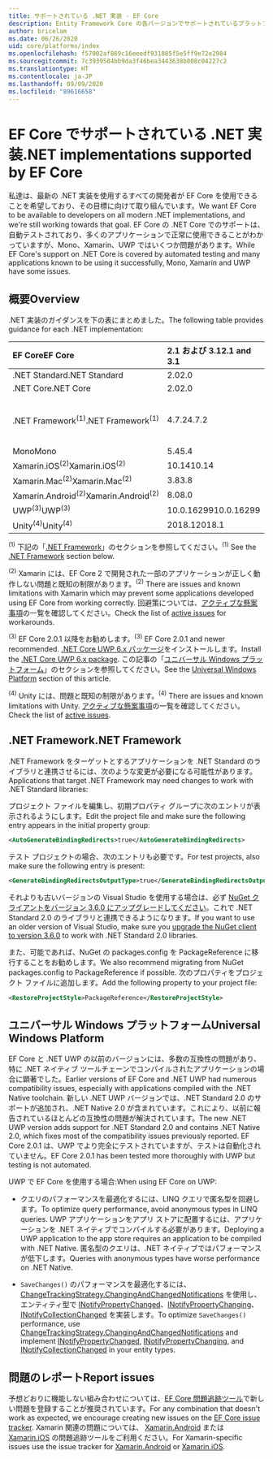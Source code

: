 ```yaml
---
title: サポートされている .NET 実装 - EF Core
description: Entity Framework Core の各バージョンでサポートされているプラットフォームに関する情報
author: bricelam
ms.date: 06/26/2020
uid: core/platforms/index
ms.openlocfilehash: f57002af869c16eeedf931085f5e5ff9e72e2984
ms.sourcegitcommit: 7c3939504bb9da3f46bea3443638b808c04227c2
ms.translationtype: HT
ms.contentlocale: ja-JP
ms.lasthandoff: 09/09/2020
ms.locfileid: "89616658"
---
```

# <a name="net-implementations-supported-by-ef-core"></a><span data-ttu-id="e8cf1-103">EF Core でサポートされている .NET 実装</span><span class="sxs-lookup"><span data-stu-id="e8cf1-103">.NET implementations supported by EF Core</span></span>

<span data-ttu-id="e8cf1-104">私達は、最新の .NET 実装を使用するすべての開発者が EF Core を使用できることを希望しており、その目標に向けて取り組んでいます。</span><span class="sxs-lookup"><span data-stu-id="e8cf1-104">We want EF Core to be available to developers on all modern .NET implementations, and we're still working towards that goal.</span></span> <span data-ttu-id="e8cf1-105">EF Core の .NET Core でのサポートは、自動テストされており、多くのアプリケーションで正常に使用できることがわかっていますが、Mono、Xamarin、UWP ではいくつか問題があります。</span><span class="sxs-lookup"><span data-stu-id="e8cf1-105">While EF Core's support on .NET Core is covered by automated testing and many applications known to be using it successfully, Mono, Xamarin and UWP have some issues.</span></span>

## <a name="overview"></a><span data-ttu-id="e8cf1-106">概要</span><span class="sxs-lookup"><span data-stu-id="e8cf1-106">Overview</span></span>

<span data-ttu-id="e8cf1-107">.NET 実装のガイダンスを下の表にまとめました。</span><span class="sxs-lookup"><span data-stu-id="e8cf1-107">The following table provides guidance for each .NET implementation:</span></span>

| <span data-ttu-id="e8cf1-108">EF Core</span><span class="sxs-lookup"><span data-stu-id="e8cf1-108">EF Core</span></span>                       | <span data-ttu-id="e8cf1-109">2.1 および 3.1</span><span class="sxs-lookup"><span data-stu-id="e8cf1-109">2.1 and 3.1</span></span> | <span data-ttu-id="e8cf1-110">5.0</span><span class="sxs-lookup"><span data-stu-id="e8cf1-110">5.0</span></span>             |
|:------------------------------|:------------|:----------------|
| <span data-ttu-id="e8cf1-111">.NET Standard</span><span class="sxs-lookup"><span data-stu-id="e8cf1-111">.NET Standard</span></span>                 | <span data-ttu-id="e8cf1-112">2.0</span><span class="sxs-lookup"><span data-stu-id="e8cf1-112">2.0</span></span>         | <span data-ttu-id="e8cf1-113">2.1</span><span class="sxs-lookup"><span data-stu-id="e8cf1-113">2.1</span></span>             |
| <span data-ttu-id="e8cf1-114">.NET Core</span><span class="sxs-lookup"><span data-stu-id="e8cf1-114">.NET Core</span></span>                     | <span data-ttu-id="e8cf1-115">2.0</span><span class="sxs-lookup"><span data-stu-id="e8cf1-115">2.0</span></span>         | <span data-ttu-id="e8cf1-116">3.0</span><span class="sxs-lookup"><span data-stu-id="e8cf1-116">3.0</span></span>             |
| <span data-ttu-id="e8cf1-117">.NET Framework<sup>(1)</sup></span><span class="sxs-lookup"><span data-stu-id="e8cf1-117">.NET Framework<sup>(1)</sup></span></span>  | <span data-ttu-id="e8cf1-118">4.7.2</span><span class="sxs-lookup"><span data-stu-id="e8cf1-118">4.7.2</span></span>       | <span data-ttu-id="e8cf1-119">(サポートされていません)</span><span class="sxs-lookup"><span data-stu-id="e8cf1-119">(not supported)</span></span> |
| <span data-ttu-id="e8cf1-120">Mono</span><span class="sxs-lookup"><span data-stu-id="e8cf1-120">Mono</span></span>                          | <span data-ttu-id="e8cf1-121">5.4</span><span class="sxs-lookup"><span data-stu-id="e8cf1-121">5.4</span></span>         | <span data-ttu-id="e8cf1-122">6.4</span><span class="sxs-lookup"><span data-stu-id="e8cf1-122">6.4</span></span>             |
| <span data-ttu-id="e8cf1-123">Xamarin.iOS<sup>(2)</sup></span><span class="sxs-lookup"><span data-stu-id="e8cf1-123">Xamarin.iOS<sup>(2)</sup></span></span>     | <span data-ttu-id="e8cf1-124">10.14</span><span class="sxs-lookup"><span data-stu-id="e8cf1-124">10.14</span></span>       | <span data-ttu-id="e8cf1-125">12.16</span><span class="sxs-lookup"><span data-stu-id="e8cf1-125">12.16</span></span>           |
| <span data-ttu-id="e8cf1-126">Xamarin.Mac<sup>(2)</sup></span><span class="sxs-lookup"><span data-stu-id="e8cf1-126">Xamarin.Mac<sup>(2)</sup></span></span>     | <span data-ttu-id="e8cf1-127">3.8</span><span class="sxs-lookup"><span data-stu-id="e8cf1-127">3.8</span></span>         | <span data-ttu-id="e8cf1-128">5.16</span><span class="sxs-lookup"><span data-stu-id="e8cf1-128">5.16</span></span>            |
| <span data-ttu-id="e8cf1-129">Xamarin.Android<sup>(2)</sup></span><span class="sxs-lookup"><span data-stu-id="e8cf1-129">Xamarin.Android<sup>(2)</sup></span></span> | <span data-ttu-id="e8cf1-130">8.0</span><span class="sxs-lookup"><span data-stu-id="e8cf1-130">8.0</span></span>         | <span data-ttu-id="e8cf1-131">10.0</span><span class="sxs-lookup"><span data-stu-id="e8cf1-131">10.0</span></span>            |
| <span data-ttu-id="e8cf1-132">UWP<sup>(3)</sup></span><span class="sxs-lookup"><span data-stu-id="e8cf1-132">UWP<sup>(3)</sup></span></span>             | <span data-ttu-id="e8cf1-133">10.0.16299</span><span class="sxs-lookup"><span data-stu-id="e8cf1-133">10.0.16299</span></span>  | <span data-ttu-id="e8cf1-134">TBD</span><span class="sxs-lookup"><span data-stu-id="e8cf1-134">TBD</span></span>             |
| <span data-ttu-id="e8cf1-135">Unity<sup>(4)</sup></span><span class="sxs-lookup"><span data-stu-id="e8cf1-135">Unity<sup>(4)</sup></span></span>           | <span data-ttu-id="e8cf1-136">2018.1</span><span class="sxs-lookup"><span data-stu-id="e8cf1-136">2018.1</span></span>      | <span data-ttu-id="e8cf1-137">TBD</span><span class="sxs-lookup"><span data-stu-id="e8cf1-137">TBD</span></span>             |

<span data-ttu-id="e8cf1-138"><sup>(1)</sup> 下記の「[.NET Framework](#net-framework)」のセクションを参照してください。</span><span class="sxs-lookup"><span data-stu-id="e8cf1-138"><sup>(1)</sup> See the [.NET Framework](#net-framework) section below.</span></span>

<span data-ttu-id="e8cf1-139"><sup>(2)</sup> Xamarin には、EF Core 2 で開発された一部のアプリケーションが正しく動作しない問題と既知の制限があります。</span><span class="sxs-lookup"><span data-stu-id="e8cf1-139"><sup>(2)</sup> There are issues and known limitations with Xamarin which may prevent some applications developed using EF Core from working correctly.</span></span> <span data-ttu-id="e8cf1-140">回避策については、[アクティブな懸案事項](https://github.com/aspnet/entityframeworkCore/issues?q=is%3Aopen+is%3Aissue+label%3Aarea-xamarin)の一覧を確認してください。</span><span class="sxs-lookup"><span data-stu-id="e8cf1-140">Check the list of [active issues](https://github.com/aspnet/entityframeworkCore/issues?q=is%3Aopen+is%3Aissue+label%3Aarea-xamarin) for workarounds.</span></span>

<span data-ttu-id="e8cf1-141"><sup>(3)</sup> EF Core 2.0.1 以降をお勧めします。</span><span class="sxs-lookup"><span data-stu-id="e8cf1-141"><sup>(3)</sup> EF Core 2.0.1 and newer recommended.</span></span> <span data-ttu-id="e8cf1-142">[.NET Core UWP 6.x パッケージ](https://www.nuget.org/packages/Microsoft.NETCore.UniversalWindowsPlatform/)をインストールします。</span><span class="sxs-lookup"><span data-stu-id="e8cf1-142">Install the [.NET Core UWP 6.x package](https://www.nuget.org/packages/Microsoft.NETCore.UniversalWindowsPlatform/).</span></span> <span data-ttu-id="e8cf1-143">この記事の「[ユニバーサル Windows プラットフォーム](#universal-windows-platform)」のセクションを参照してください。</span><span class="sxs-lookup"><span data-stu-id="e8cf1-143">See the [Universal Windows Platform](#universal-windows-platform) section of this article.</span></span>

<span data-ttu-id="e8cf1-144"><sup>(4)</sup> Unity には、問題と既知の制限があります。</span><span class="sxs-lookup"><span data-stu-id="e8cf1-144"><sup>(4)</sup> There are issues and known limitations with Unity.</span></span> <span data-ttu-id="e8cf1-145">[アクティブな懸案事項](https://github.com/aspnet/entityframeworkCore/issues?q=is%3Aopen+is%3Aissue+label%3Aarea-unity)の一覧を確認してください。</span><span class="sxs-lookup"><span data-stu-id="e8cf1-145">Check the list of [active issues](https://github.com/aspnet/entityframeworkCore/issues?q=is%3Aopen+is%3Aissue+label%3Aarea-unity).</span></span>

## <a name="net-framework"></a><span data-ttu-id="e8cf1-146">.NET Framework</span><span class="sxs-lookup"><span data-stu-id="e8cf1-146">.NET Framework</span></span>

<span data-ttu-id="e8cf1-147">.NET Framework をターゲットとするアプリケーションを .NET Standard のライブラリと連携させるには、次のような変更が必要になる可能性があります。</span><span class="sxs-lookup"><span data-stu-id="e8cf1-147">Applications that target .NET Framework may need changes to work with .NET Standard libraries:</span></span>

<span data-ttu-id="e8cf1-148">プロジェクト ファイルを編集し、初期プロパティ グループに次のエントリが表示されるようにします。</span><span class="sxs-lookup"><span data-stu-id="e8cf1-148">Edit the project file and make sure the following entry appears in the initial property group:</span></span>

``` xml
<AutoGenerateBindingRedirects>true</AutoGenerateBindingRedirects>
```

<span data-ttu-id="e8cf1-149">テスト プロジェクトの場合、次のエントリも必要です。</span><span class="sxs-lookup"><span data-stu-id="e8cf1-149">For test projects, also make sure the following entry is present:</span></span>

``` xml
<GenerateBindingRedirectsOutputType>true</GenerateBindingRedirectsOutputType>
```

<span data-ttu-id="e8cf1-150">それよりも古いバージョンの Visual Studio を使用する場合は、必ず [NuGet クライアントをバージョン 3.6.0 にアップグレードしてください](https://www.nuget.org/downloads)。これで .NET Standard 2.0 のライブラリと連携できるようになります。</span><span class="sxs-lookup"><span data-stu-id="e8cf1-150">If you want to use an older version of Visual Studio, make sure you [upgrade the NuGet client to version 3.6.0](https://www.nuget.org/downloads) to work with .NET Standard 2.0 libraries.</span></span>

<span data-ttu-id="e8cf1-151">また、可能であれば、NuGet の packages.config を PackageReference に移行することをお勧めします。</span><span class="sxs-lookup"><span data-stu-id="e8cf1-151">We also recommend migrating from NuGet packages.config to PackageReference if possible.</span></span> <span data-ttu-id="e8cf1-152">次のプロパティをプロジェクト ファイルに追加します。</span><span class="sxs-lookup"><span data-stu-id="e8cf1-152">Add the following property to your project file:</span></span>

``` xml
<RestoreProjectStyle>PackageReference</RestoreProjectStyle>
```

## <a name="universal-windows-platform"></a><span data-ttu-id="e8cf1-153">ユニバーサル Windows プラットフォーム</span><span class="sxs-lookup"><span data-stu-id="e8cf1-153">Universal Windows Platform</span></span>

<span data-ttu-id="e8cf1-154">EF Core と .NET UWP の以前のバージョンには、多数の互換性の問題があり、特に .NET ネイティブ ツールチェーンでコンパイルされたアプリケーションの場合に顕著でした。</span><span class="sxs-lookup"><span data-stu-id="e8cf1-154">Earlier versions of EF Core and .NET UWP had numerous compatibility issues, especially with applications compiled with the .NET Native toolchain.</span></span> <span data-ttu-id="e8cf1-155">新しい .NET UWP バージョンでは、.NET Standard 2.0 のサポートが追加され、.NET Native 2.0 が含まれています。これにより、以前に報告されているほとんどの互換性の問題が解決されています。</span><span class="sxs-lookup"><span data-stu-id="e8cf1-155">The new .NET UWP version adds support for .NET Standard 2.0 and contains .NET Native 2.0, which fixes most of the compatibility issues previously reported.</span></span> <span data-ttu-id="e8cf1-156">EF Core 2.0.1 は、UWP でより完全にテストされていますが、テストは自動化されていません。</span><span class="sxs-lookup"><span data-stu-id="e8cf1-156">EF Core 2.0.1 has been tested more thoroughly with UWP but testing is not automated.</span></span>

<span data-ttu-id="e8cf1-157">UWP で EF Core を使用する場合:</span><span class="sxs-lookup"><span data-stu-id="e8cf1-157">When using EF Core on UWP:</span></span>

* <span data-ttu-id="e8cf1-158">クエリのパフォーマンスを最適化するには、LINQ クエリで匿名型を回避します。</span><span class="sxs-lookup"><span data-stu-id="e8cf1-158">To optimize query performance, avoid anonymous types in LINQ queries.</span></span> <span data-ttu-id="e8cf1-159">UWP アプリケーションをアプリ ストアに配置するには、アプリケーションを .NET ネイティブでコンパイルする必要があります。</span><span class="sxs-lookup"><span data-stu-id="e8cf1-159">Deploying a UWP application to the app store requires an application to be compiled with .NET Native.</span></span> <span data-ttu-id="e8cf1-160">匿名型のクエリは、.NET ネイティブではパフォーマンスが低下します。</span><span class="sxs-lookup"><span data-stu-id="e8cf1-160">Queries with anonymous types have worse performance on .NET Native.</span></span>

* <span data-ttu-id="e8cf1-161">`SaveChanges()` のパフォーマンスを最適化するには、[ChangeTrackingStrategy.ChangingAndChangedNotifications](/dotnet/api/microsoft.entityframeworkcore.changetrackingstrategy) を使用し、エンティティ型で [INotifyPropertyChanged](https://msdn.microsoft.com/library/system.componentmodel.inotifypropertychanged.aspx)、[INotifyPropertyChanging](https://msdn.microsoft.com/library/system.componentmodel.inotifypropertychanging.aspx)、[INotifyCollectionChanged](https://msdn.microsoft.com/library/system.collections.specialized.inotifycollectionchanged.aspx) を実装します。</span><span class="sxs-lookup"><span data-stu-id="e8cf1-161">To optimize `SaveChanges()` performance, use [ChangeTrackingStrategy.ChangingAndChangedNotifications](/dotnet/api/microsoft.entityframeworkcore.changetrackingstrategy) and implement [INotifyPropertyChanged](https://msdn.microsoft.com/library/system.componentmodel.inotifypropertychanged.aspx), [INotifyPropertyChanging](https://msdn.microsoft.com/library/system.componentmodel.inotifypropertychanging.aspx), and [INotifyCollectionChanged](https://msdn.microsoft.com/library/system.collections.specialized.inotifycollectionchanged.aspx) in your entity types.</span></span>

## <a name="report-issues"></a><span data-ttu-id="e8cf1-162">問題のレポート</span><span class="sxs-lookup"><span data-stu-id="e8cf1-162">Report issues</span></span>

<span data-ttu-id="e8cf1-163">予想どおりに機能しない組み合わせについては、[EF Core 問題追跡ツール](https://github.com/aspnet/entityframeworkcore/issues/new)で新しい問題を登録することが推奨されています。</span><span class="sxs-lookup"><span data-stu-id="e8cf1-163">For any combination that doesn't work as expected, we encourage creating new issues on the [EF Core issue tracker](https://github.com/aspnet/entityframeworkcore/issues/new).</span></span> <span data-ttu-id="e8cf1-164">Xamarin 関連の問題については、 [Xamarin.Android](https://github.com/xamarin/xamarin-android/issues/new) または [Xamarin.iOS](https://github.com/xamarin/xamarin-macios/issues/new) の問題追跡ツールをご利用ください。</span><span class="sxs-lookup"><span data-stu-id="e8cf1-164">For Xamarin-specific issues use the issue tracker for [Xamarin.Android](https://github.com/xamarin/xamarin-android/issues/new) or [Xamarin.iOS](https://github.com/xamarin/xamarin-macios/issues/new).</span></span>
